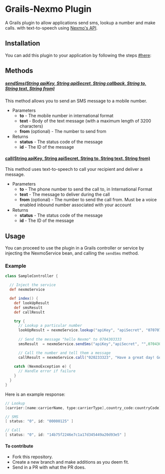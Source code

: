 # Grails-Nexmo Plugin

A Grails plugin to allow applications send sms, lookup a number and make calls. with text-to-speech using [Nexmo's API](https://www.nexmo.com/).

## Installation

You can add this plugin to your application by following the steps [#here](https://plugins.gradle.org/plugin/com.saopayne.grails-nexmo):


## Methods

##### [__sendSms(String apiKey, String apiSecret, String callback, String to, String text, String from)__](https://github.com/saopayne/grails-nexmo/blob/master/grails-app/services/NexmoService#L129)

This method allows you to send an SMS message to a mobile number.

* Parameters
  * __to__ - The mobile number in international format
  * __text__ - Body of the text message (with a maximum length of 3200 characters)
  * __from__ (optional) - The number to send from
* Returns
  * __status__ - The status code of the message
  * __id__ - The ID of the message

#### [__call(String apiKey, String apiSecret, String to, String text, String from)__](https://github.com/saopayne/grails-nexmo/blob/master/grails-app/services/NexmoService#L153)

This method uses text-to-speech to call your recipient and deliver a message.

* Parameters
  * __to__ - The phone number to send the call to, in International Format
  * __text__ - The message to deliver during the call
  * __from__ (optional) - The number to send the call from. Must be a voice enabled inbound number associated with your account
* Returns
  * __status__ - The status code of the message
  * __id__ - The ID of the message

## Usage

You can proceed to use the plugin in a Grails controller or service by injecting the NexmoService bean, and calling the `sendSms` method.

### Example

```groovy
class SampleController {

  // Inject the service
  def nexmoService

  def index() {
    def lookUpResult
    def smsResult
    def callResult

    try {
      // Lookup a particular number
      lookUpResult = nexmoService.lookup("apiKey", "apiSecret", "070707") 
       
      // Send the message "hello Nexmo" to 0704303333
      smsResult  = nexmoService.sendSms("apiKey","apiSecret", "",0704303333", "Hello Nexmo")

      // Call the number and tell them a message
      callResult = nexmoService.call("020233323", "Have a great day! Goodbye.")
    
    catch (NexmoException e) {
      // Handle error if failure
    }
  }
}
```

Here is an example response:

```groovy
// Lookup
[carrier:[name:carrierName, type:carrierType],country_code:countryCode]

// SMS
[ status: "0", id: "00000125" ]

// Call
[ status: "0", id: "14b75f2246e7c1a17d345449a20d93e5" ]
```

#### To contribute
- Fork this repository.
- Create a new branch and make additions as you deem fit.
- Send in a PR with what the PR does.
